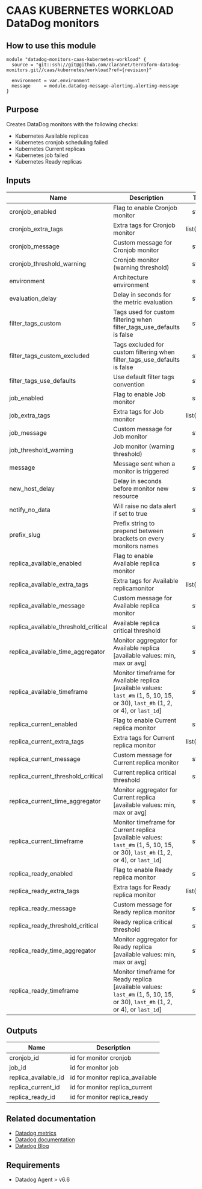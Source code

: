 # CAAS KUBERNETES WORKLOAD DataDog monitors

## How to use this module

```
module "datadog-monitors-caas-kubernetes-workload" {
  source = "git::ssh://git@github.com/claranet/terraform-datadog-monitors.git//caas/kubernetes/workload?ref={revision}"

  environment = var.environment
  message     = module.datadog-message-alerting.alerting-message
}

```

## Purpose

Creates DataDog monitors with the following checks:

- Kubernetes Available replicas
- Kubernetes cronjob scheduling failed
- Kubernetes Current replicas
- Kubernetes job failed
- Kubernetes Ready replicas

## Inputs

| Name | Description | Type | Default | Required |
|------|-------------|:----:|:-----:|:-----:|
| cronjob\_enabled | Flag to enable Cronjob monitor | string | `"true"` | no |
| cronjob\_extra\_tags | Extra tags for Cronjob monitor | list(string) | `[]` | no |
| cronjob\_message | Custom message for Cronjob monitor | string | `""` | no |
| cronjob\_threshold\_warning | Cronjob monitor (warning threshold) | string | `"3"` | no |
| environment | Architecture environment | string | n/a | yes |
| evaluation\_delay | Delay in seconds for the metric evaluation | string | `"15"` | no |
| filter\_tags\_custom | Tags used for custom filtering when filter_tags_use_defaults is false | string | `"*"` | no |
| filter\_tags\_custom\_excluded | Tags excluded for custom filtering when filter_tags_use_defaults is false | string | `""` | no |
| filter\_tags\_use\_defaults | Use default filter tags convention | string | `"true"` | no |
| job\_enabled | Flag to enable Job monitor | string | `"true"` | no |
| job\_extra\_tags | Extra tags for Job monitor | list(string) | `[]` | no |
| job\_message | Custom message for Job monitor | string | `""` | no |
| job\_threshold\_warning | Job monitor (warning threshold) | string | `"3"` | no |
| message | Message sent when a monitor is triggered | string | n/a | yes |
| new\_host\_delay | Delay in seconds before monitor new resource | string | `"300"` | no |
| notify\_no\_data | Will raise no data alert if set to true | string | `"true"` | no |
| prefix\_slug | Prefix string to prepend between brackets on every monitors names | string | `""` | no |
| replica\_available\_enabled | Flag to enable Available replica monitor | string | `"true"` | no |
| replica\_available\_extra\_tags | Extra tags for Available replicamonitor | list(string) | `[]` | no |
| replica\_available\_message | Custom message for Available replica monitor | string | `""` | no |
| replica\_available\_threshold\_critical | Available replica critical threshold | string | `"1"` | no |
| replica\_available\_time\_aggregator | Monitor aggregator for Available replica [available values: min, max or avg] | string | `"max"` | no |
| replica\_available\_timeframe | Monitor timeframe for Available replica [available values: `last_#m` (1, 5, 10, 15, or 30), `last_#h` (1, 2, or 4), or `last_1d`] | string | `"last_15m"` | no |
| replica\_current\_enabled | Flag to enable Current replica monitor | string | `"true"` | no |
| replica\_current\_extra\_tags | Extra tags for Current replica monitor | list(string) | `[]` | no |
| replica\_current\_message | Custom message for Current replica monitor | string | `""` | no |
| replica\_current\_threshold\_critical | Current replica critical threshold | string | `"1"` | no |
| replica\_current\_time\_aggregator | Monitor aggregator for Current replica [available values: min, max or avg] | string | `"max"` | no |
| replica\_current\_timeframe | Monitor timeframe for Current replica [available values: `last_#m` (1, 5, 10, 15, or 30), `last_#h` (1, 2, or 4), or `last_1d`] | string | `"last_15m"` | no |
| replica\_ready\_enabled | Flag to enable Ready replica monitor | string | `"true"` | no |
| replica\_ready\_extra\_tags | Extra tags for Ready replica monitor | list(string) | `[]` | no |
| replica\_ready\_message | Custom message for Ready replica monitor | string | `""` | no |
| replica\_ready\_threshold\_critical | Ready replica critical threshold | string | `"1"` | no |
| replica\_ready\_time\_aggregator | Monitor aggregator for Ready replica [available values: min, max or avg] | string | `"max"` | no |
| replica\_ready\_timeframe | Monitor timeframe for Ready replica [available values: `last_#m` (1, 5, 10, 15, or 30), `last_#h` (1, 2, or 4), or `last_1d`] | string | `"last_5m"` | no |

## Outputs

| Name | Description |
|------|-------------|
| cronjob\_id | id for monitor cronjob |
| job\_id | id for monitor job |
| replica\_available\_id | id for monitor replica_available |
| replica\_current\_id | id for monitor replica_current |
| replica\_ready\_id | id for monitor replica_ready |

## Related documentation

* [Datadog metrics](https://docs.datadoghq.com/agent/kubernetes/metrics/)
* [Datadog documentation](https://docs.datadoghq.com/integrations/kubernetes/)
* [Datadog Blog](https://www.datadoghq.com/blog/monitor-kubernetes-docker/)

## Requirements

* Datadog Agent > v6.6
